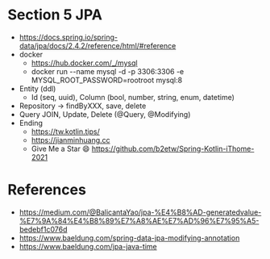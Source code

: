 # Section 5 JPA
* https://docs.spring.io/spring-data/jpa/docs/2.4.2/reference/html/#reference
* docker
  * https://hub.docker.com/_/mysql
  * docker run --name mysql -d -p 3306:3306 -e MYSQL_ROOT_PASSWORD=rootroot mysql:8
* Entity (ddl)
  * Id (seq, uuid), Column (bool, number, string, enum, datetime)
* Repository -> findByXXX, save, delete
* Query JOIN, Update, Delete (@Query, @Modifying)
* Ending
  * https://tw.kotlin.tips/
  * https://jianminhuang.cc
  * Give Me a Star 😄 https://github.com/b2etw/Spring-Kotlin-iThome-2021

# References
* https://medium.com/@BalicantaYao/jpa-%E4%B8%AD-generatedvalue-%E7%9A%84%E4%B8%89%E7%A8%AE%E7%AD%96%E7%95%A5-bedebf1c076d
* https://www.baeldung.com/spring-data-jpa-modifying-annotation
* https://www.baeldung.com/jpa-java-time
